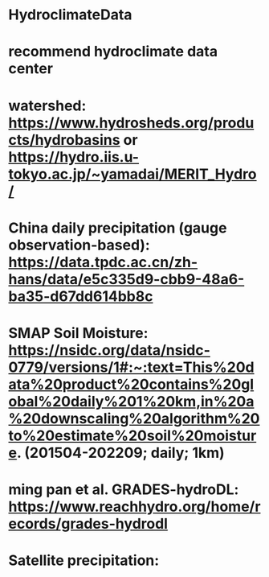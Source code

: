# HydroclimateData
# recommend hydroclimate data center
# watershed:  https://www.hydrosheds.org/products/hydrobasins or https://hydro.iis.u-tokyo.ac.jp/~yamadai/MERIT_Hydro/
# China daily precipitation (gauge observation-based): https://data.tpdc.ac.cn/zh-hans/data/e5c335d9-cbb9-48a6-ba35-d67dd614bb8c
# SMAP Soil Moisture: https://nsidc.org/data/nsidc-0779/versions/1#:~:text=This%20data%20product%20contains%20global%20daily%201%20km,in%20a%20downscaling%20algorithm%20to%20estimate%20soil%20moisture. (201504-202209; daily; 1km)
# ming pan et al. GRADES-hydroDL: https://www.reachhydro.org/home/records/grades-hydrodl
# Satellite precipitation: 
